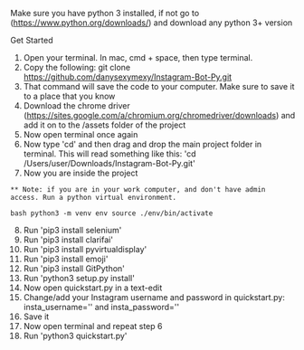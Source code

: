 Make sure you have python 3 installed, if not go to (https://www.python.org/downloads/) and download any python 3+ version

Get Started
  1. Open your terminal. In mac, cmd + space, then type terminal.
  2. Copy the following:
     git clone https://github.com/danysexymexy/Instagram-Bot-Py.git
  3. That command will save the code to your computer. Make sure to save it to a place that you know
  4. Download the chrome driver (https://sites.google.com/a/chromium.org/chromedriver/downloads) and add it on to the /assets folder of the project
  5. Now open terminal once again
  6. Now type 'cd' and then drag and drop the main project folder in terminal. This will read something like this: 'cd /Users/user/Downloads/Instagram-Bot-Py.git'
  7. Now you are inside the project
  
    ** Note: if you are in your work computer, and don't have admin access. Run a python virtual environment.
  ``bash
  python3 -m venv env
  source ./env/bin/activate
  ``
  
  8. Run 'pip3 install selenium'
  9. Run 'pip3 install clarifai'
  10. Run 'pip3 install pyvirtualdisplay'
  11. Run 'pip3 install emoji'
  12. Run 'pip3 install GitPython'
  13. Run 'python3 setup.py install'
  10. Now open quickstart.py in a text-edit
  10. Change/add your Instagram username and password in quickstart.py: insta_username='' and insta_password=''
  11. Save it
  12. Now open terminal and repeat step 6
  13. Run 'python3 quickstart.py'
